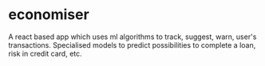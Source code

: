 # economiser
A react based app which uses ml algorithms to track, suggest, warn, user's transactions. Specialised models to predict possibilities to complete a loan, risk in credit card, etc.
